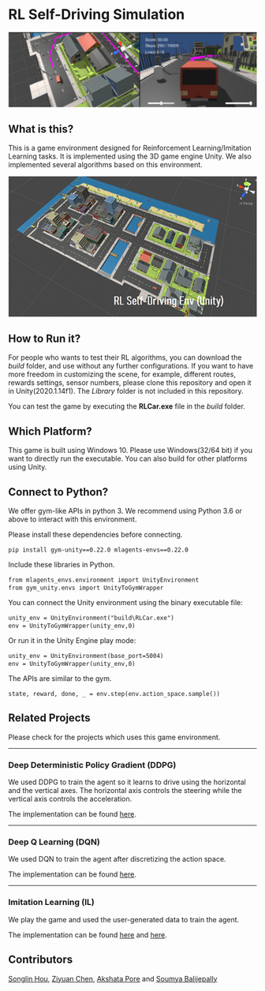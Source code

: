 # RL Self-Driving Simulation

![env image](Images/car.gif)

## What is this?

This is a game environment designed for Reinforcement Learning/Imitation Learning tasks. It is implemented using the 3D game engine Unity. We also implemented several algorithms based on this environment.

![env image](Images/hero_img.png)

## How to Run it?

For people who wants to test their RL algorithms, you can download the _build_ folder, and use without any further configurations. If you want to have more freedom in customizing the scene, for example, different routes, rewards settings, sensor numbers, please clone this repository and open it in Unity(2020.1.14f1). The _Library_ folder is not included in this repository.

You can test the game by executing the **RLCar.exe** file in the _build_ folder.

## Which Platform?

This game is built using Windows 10. Please use Windows(32/64 bit) if you want to directly run the executable. You can also build for other platforms using Unity.

## Connect to Python?

We offer gym-like APIs in python 3. We recommend using Python 3.6 or above to interact with this environment.

Please install these dependencies before connecting.

```
pip install gym-unity==0.22.0 mlagents-envs==0.22.0
```

Include these libraries in Python.

```
from mlagents_envs.environment import UnityEnvironment
from gym_unity.envs import UnityToGymWrapper
```

You can connect the Unity environment using the binary executable file:

```
unity_env = UnityEnvironment("build\RLCar.exe")
env = UnityToGymWrapper(unity_env,0)
```

Or run it in the Unity Engine play mode:

```
unity_env = UnityEnvironment(base_port=5004)
env = UnityToGymWrapper(unity_env,0)
```

The APIs are similar to the gym.

```
state, reward, done, _ = env.step(env.action_space.sample())
```

## Related Projects

Please check for the projects which uses this game environment.

<hr>

### Deep Deterministic Policy Gradient (DDPG)

We used DDPG to train the agent so it learns to drive using the horizontal and the vertical axes. The horizontal axis controls the steering while the vertical axis controls the acceleration.

The implementation can be found [here](https://github.com/songlinhou/RL-Selfdriving-Env/blob/master/Experiments/RL-Project4-Car.ipynb).

<hr>

### Deep Q Learning (DQN)

We used DQN to train the agent after discretizing the action space.

The implementation can be found [here](https://github.com/songlinhou/RL-Selfdriving-Env/blob/master/Experiments/RLCar_Project4_DQN.ipynb).

<hr>

### Imitation Learning (IL)

We play the game and used the user-generated data to train the agent.

The implementation can be found [here](https://github.com/songlinhou/RL-Selfdriving-Env/tree/master/Experiments/Imitation%20Learning) and [here](https://github.com/songlinhou/RL-Selfdriving-Env/blob/master/Experiments/IL_CAR.ipynb).

## Contributors

[Songlin Hou](https://github.com/songlinhou), [Ziyuan Chen](https://github.com/zchen8-hub), [Akshata Pore](https://github.com/Akshata1801) and [Soumya Balijepally](https://github.com/SoumyaSrilekha)

